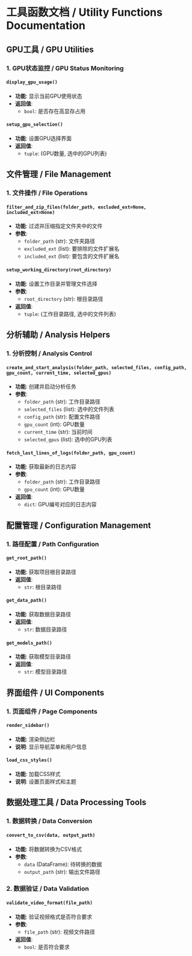 # 工具函数文档 / Utility Functions Documentation

## GPU工具 / GPU Utilities

### 1. GPU状态监控 / GPU Status Monitoring

#### `display_gpu_usage()`
- **功能**: 显示当前GPU使用状态
- **返回值**: 
  - `bool`: 是否存在高显存占用

#### `setup_gpu_selection()`
- **功能**: 设置GPU选择界面
- **返回值**: 
  - `tuple`: (GPU数量, 选中的GPU列表)

## 文件管理 / File Management

### 1. 文件操作 / File Operations

#### `filter_and_zip_files(folder_path, excluded_ext=None, included_ext=None)`
- **功能**: 过滤并压缩指定文件夹中的文件
- **参数**:
  - `folder_path` (str): 文件夹路径
  - `excluded_ext` (list): 要排除的文件扩展名
  - `included_ext` (list): 要包含的文件扩展名

#### `setup_working_directory(root_directory)`
- **功能**: 设置工作目录并管理文件选择
- **参数**:
  - `root_directory` (str): 根目录路径
- **返回值**: 
  - `tuple`: (工作目录路径, 选中的文件列表)

## 分析辅助 / Analysis Helpers

### 1. 分析控制 / Analysis Control

#### `create_and_start_analysis(folder_path, selected_files, config_path, gpu_count, current_time, selected_gpus)`
- **功能**: 创建并启动分析任务
- **参数**:
  - `folder_path` (str): 工作目录路径
  - `selected_files` (list): 选中的文件列表
  - `config_path` (str): 配置文件路径
  - `gpu_count` (int): GPU数量
  - `current_time` (str): 当前时间
  - `selected_gpus` (list): 选中的GPU列表

#### `fetch_last_lines_of_logs(folder_path, gpu_count)`
- **功能**: 获取最新的日志内容
- **参数**:
  - `folder_path` (str): 工作目录路径
  - `gpu_count` (int): GPU数量
- **返回值**: 
  - `dict`: GPU编号对应的日志内容

## 配置管理 / Configuration Management

### 1. 路径配置 / Path Configuration

#### `get_root_path()`
- **功能**: 获取项目根目录路径
- **返回值**: 
  - `str`: 根目录路径

#### `get_data_path()`
- **功能**: 获取数据目录路径
- **返回值**: 
  - `str`: 数据目录路径

#### `get_models_path()`
- **功能**: 获取模型目录路径
- **返回值**: 
  - `str`: 模型目录路径

## 界面组件 / UI Components

### 1. 页面组件 / Page Components

#### `render_sidebar()`
- **功能**: 渲染侧边栏
- **说明**: 显示导航菜单和用户信息

#### `load_css_styles()`
- **功能**: 加载CSS样式
- **说明**: 设置页面样式和主题

## 数据处理工具 / Data Processing Tools

### 1. 数据转换 / Data Conversion

#### `convert_to_csv(data, output_path)`
- **功能**: 将数据转换为CSV格式
- **参数**:
  - `data` (DataFrame): 待转换的数据
  - `output_path` (str): 输出文件路径

### 2. 数据验证 / Data Validation

#### `validate_video_format(file_path)`
- **功能**: 验证视频格式是否符合要求
- **参数**:
  - `file_path` (str): 视频文件路径
- **返回值**: 
  - `bool`: 是否符合要求 